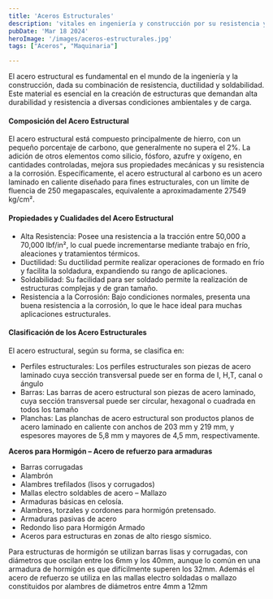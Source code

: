 ```yaml
---
title: 'Aceros Estructurales'
description: 'vitales en ingeniería y construcción por su resistencia y ductilidad. Esenciales para estructuras durables, son mayormente hierro con bajo carbono, y pueden incluir silicio y fósforo para mejorar propiedades y resistencia a la corrosión'
pubDate: 'Mar 18 2024'
heroImage: '/images/aceros-estructurales.jpg'
tags: ["Aceros", "Maquinaria"]

---
```

El acero estructural es fundamental en el mundo de la ingeniería y la construcción, dada su combinación de resistencia, ductilidad y soldabilidad. Este material es esencial en la creación de estructuras que demandan alta durabilidad y resistencia a diversas condiciones ambientales y de carga.

#### Composición del Acero Estructural

El acero estructural está compuesto principalmente de hierro, con un pequeño porcentaje de carbono, que generalmente no supera el 2%. La adición de otros elementos como silicio, fósforo, azufre y oxígeno, en cantidades controladas, mejora sus propiedades mecánicas y su resistencia a la corrosión. Específicamente, el acero estructural al carbono es un acero laminado en caliente diseñado para fines estructurales, con un límite de fluencia de 250 megapascales, equivalente a aproximadamente 27549 kg/cm²​​.

#### Propiedades y Cualidades del Acero Estructural

- Alta Resistencia: Posee una resistencia a la tracción entre 50,000 a 70,000 lbf/in², lo cual puede incrementarse mediante trabajo en frío, aleaciones y tratamientos térmicos.
- Ductilidad: Su ductilidad permite realizar operaciones de formado en frío y facilita la soldadura, expandiendo su rango de aplicaciones.
- Soldabilidad: Su facilidad para ser soldado permite la realización de estructuras complejas y de gran tamaño.
- Resistencia a la Corrosión: Bajo condiciones normales, presenta una buena resistencia a la corrosión, lo que le hace ideal para muchas aplicaciones estructurales​​.

#### Clasificación de los Acero Estructurales
El acero estructural, según su forma, se clasifica en:

- Perfiles estructurales: Los perfiles estructurales son piezas de acero laminado cuya sección transversal puede ser en forma de I, H,T, canal o ángulo
- Barras: Las barras de acero estructural son piezas de acero laminado, cuya sección transversal puede ser circular, hexagonal o cuadrada en todos los tamaño
- Planchas: Las planchas de acero estructural son productos planos de acero laminado en caliente con anchos de 203 mm y 219 mm, y espesores mayores de 5,8 mm y mayores de 4,5 mm, respectivamente.

**Aceros para Hormigón – Acero de refuerzo para armaduras**
- Barras corrugadas
- Alambrón
- Alambres trefilados (lisos y corrugados)
- Mallas electro soldables de acero – Mallazo
- Armaduras básicas en celosía.
- Alambres, torzales y cordones para hormigón pretensado.
- Armaduras pasivas de acero
- Redondo liso para Hormigón Armado
- Aceros para estructuras en zonas de alto riesgo sísmico.

Para estructuras de hormigón se utilizan barras lisas y corrugadas, con diámetros que oscilan entre los 6mm y los 40mm, aunque lo común en una armadura de hormigón es que  difícilmente superen los 32mm. Además el acero de refuerzo se utiliza en las mallas electro soldadas o mallazo constituidos por alambres de diámetros entre 4mm a 12mm